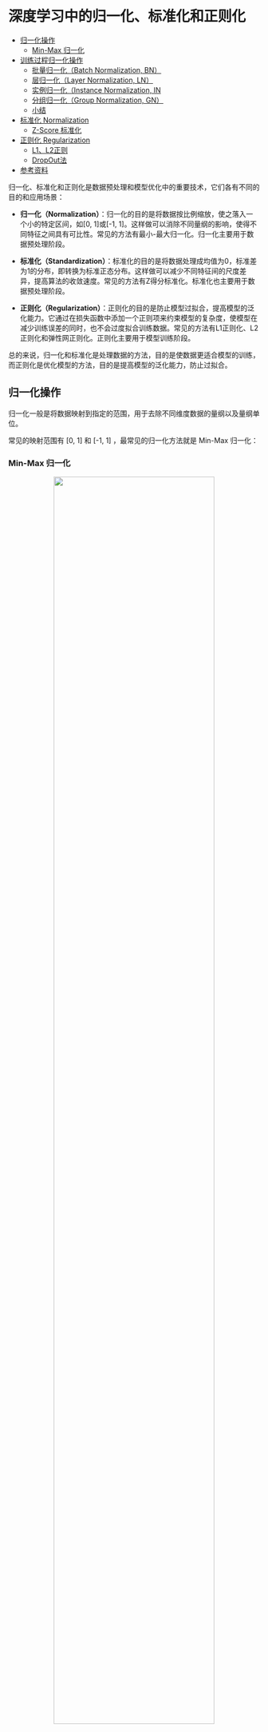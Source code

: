 # 深度学习中的归一化、标准化和正则化

- [归一化操作](#归一化操作)
  - [Min-Max 归一化](#min-max-归一化)
- [训练过程归一化操作](#训练过程归一化操作)
  - [批量归一化（Batch Normalization, BN）](#批量归一化batch-normalization-bn)
  - [层归一化（Layer Normalization, LN）](#层归一化layer-normalization-ln)
  - [实例归一化（Instance Normalization, IN](#实例归一化instance-normalization-in)
  - [分组归一化（Group Normalization, GN）](#分组归一化group-normalization-gn)
  - [小结](#小结)
- [标准化 Normalization](#标准化-normalization)
  - [Z-Score 标准化](#z-score-标准化)
- [正则化 Regularization](#正则化-regularization)
  - [L1、L2正则](#l1l2正则)
  - [DropOut法](#dropout法)
- [参考资料](#参考资料)


归一化、标准化和正则化是数据预处理和模型优化中的重要技术，它们各有不同的目的和应用场景：

- **归一化（Normalization）**：归一化的目的是将数据按比例缩放，使之落入一个小的特定区间，如[0, 1]或[-1, 1]。这样做可以消除不同量纲的影响，使得不同特征之间具有可比性。常见的方法有最小-最大归一化。归一化主要用于数据预处理阶段。

- **标准化（Standardization）**：标准化的目的是将数据处理成均值为0，标准差为1的分布，即转换为标准正态分布。这样做可以减少不同特征间的尺度差异，提高算法的收敛速度。常见的方法有Z得分标准化。标准化也主要用于数据预处理阶段。

- **正则化（Regularization）**：正则化的目的是防止模型过拟合，提高模型的泛化能力。它通过在损失函数中添加一个正则项来约束模型的复杂度，使模型在减少训练误差的同时，也不会过度拟合训练数据。常见的方法有L1正则化、L2正则化和弹性网正则化。正则化主要用于模型训练阶段。

总的来说，归一化和标准化是处理数据的方法，目的是使数据更适合模型的训练，而正则化是优化模型的方法，目的是提高模型的泛化能力，防止过拟合。

## 归一化操作

归一化一般是将数据映射到指定的范围，用于去除不同维度数据的量纲以及量纲单位。

常见的映射范围有 [0, 1] 和 [-1, 1] ，最常见的归一化方法就是 Min-Max 归一化：

### Min-Max 归一化

<div align=center>
<img src="images/20240324133957.png" width="80%" >
</div>

## 训练过程归一化操作

### 批量归一化（Batch Normalization, BN）
<div align=center>
<img src="images/20240324132527.png" width="80%" >
</div>


Batch Normalization 由两部分组成，第一部分是**缩放与平移（scale and shift）**，第二部分是训**练缩放尺度和平移的参数（train a BN Network）**，算法步骤如下：

<div align=center>
<img src="images/20240324134254.png" width="80%" >
</div>

### 层归一化（Layer Normalization, LN）

<div align=center>
<img src="images/20240324132554.png" width="80%" >
</div>


### 实例归一化（Instance Normalization, IN

<div align=center>
<img src="images/20240324132619.png" width="80%" >
</div>

### 分组归一化（Group Normalization, GN）

<div align=center>
<img src="images/20240324132637.png" width="80%" >
</div>

###  小结

各种归一化方法主要在于它们计算均值和方差的维度上有所不同：

- 批量归一化（Batch Normalization, BN）：在批量（Batch）的维度上进行归一化，即对每个特征通道计算整个小批量数据的均值和方差。适用于批量数据处理，能够稳定训练过程，加速收敛。

- 层归一化（Layer Normalization, LN）：在特征（Layer）的维度上进行归一化，即对每个样本计算所有特征通道的均值和方差。适用于处理大小不一的样本，如循环神经网络中的不同时间步长数据。

- 实例归一化（Instance Normalization, IN）：在单个样本的单个通道上进行归一化，即对每个样本的每个通道独立计算均值和方差。主要应用于风格迁移等任务中。

- 分组归一化（Group Normalization, GN）：介于层归一化和实例归一化之间，将每个样本的通道分成若干组，对每组内的通道计算均值和方差。适用于小批量数据处理，尤其是当批量大小受限时


## 标准化 Normalization

### Z-Score 标准化

<div align=center>
<img src="images/20240324134204.png" width="80%" >
</div>

<div align=center>
<img src="images/20240324134215.png" width="80%" >
</div>


## 正则化 Regularization

> **正则化主要用于避免过拟合的产生和减少网络误差。**

正则化是机器学习中一种用于防止模型过拟合的技术，其主要目的是提高模型的泛化能力。过拟合是指模型在训练数据上表现很好，但在未见过的新数据上表现较差，即模型过于复杂，捕捉到了训练数据中的噪声，而没有学到数据的真实分布。**正则化通过向模型的损失函数中添加一个正则项（惩罚项）来解决这个问题，限制模型的复杂度，使模型在学习训练数据的同时，还能保持一定的泛化能力。**

正则化一般具有如下形式：

$$J(w, b)=\frac{1}{m} \sum_{i=1}^{m} L(f(x), y)+\lambda R(f)$$

其中，第1项是经验风险，第2项是正则项， $\lambda > 0$为调整两者之间关系的系数。

第1项的经验风险较小的模型可能较复杂（有多个非零参数），这时第2项的模型复杂度会较大。

常见的有正则项有**L1正则**和 **L2正则**，其中L2正则的控制过拟合的效果比L1正则的好。

正则化的作用是选择经验风险与模型复杂度同时较小的模型。 

常见的有正则项有**L1正则**和 **L2正则**以及**Dropout**。


### L1、L2正则

L1和L2正则化是机器学习中常用的两种正则化技术，它们通过在模型的损失函数中添加一个正则项来减少过拟合，从而提高模型的泛化能力。这两种正则化方法的关键区别在于正则项的形式：

1. **L1正则化（Lasso正则化）**：
   -正则项是模型权重的绝对值之和：$\lambda \sum_{i=1}^{n} |w_i|$，其中$\lambda$是正则化强度，$w_i$是模型权重。

   - L1正则化倾向于产生稀疏的权重矩阵，即很多权重会变为0。这意味着L1正则化可以用于特征选择，因为它可以自动地将不重要的特征的权重降为0。
  
   - L1正则化可能导致模型的解不唯一，特别是当有很多高度相关的特征时。

2. **L2正则化（岭回归正则化）**：
   - 正则项是模型权重的平方和：$\lambda \sum_{i=1}^{n} w_i^2$，其中$\lambda$是正则化强度，$w_i$是模型权重。
  
   - L2正则化倾向于将权重均匀地分散到所有特征上，而不是将它们集中到少数几个特征上。这意味着L2正则化不会产生稀疏模型，所有的特征都会被保留。
  
   - L2正则化有助于处理特征之间的共线性问题，可以提高模型的稳定性和泛化能力。
  
   - L2正则化通常会导致模型的解是唯一的。

在实际应用中，选择L1还是L2正则化取决于具体问题和数据集的特点。有时候，为了同时利用L1和L2正则化的优点，会使用弹性网（Elastic Net）正则化，它是L1和L2正则化的线性组合。

### DropOut法

[丢弃法（Dropout）](https://paddlepedia.readthedocs.io/en/latest/tutorials/deep_learning/model_tuning/regularization/dropout.html)

Dropout指在训练神经网络过程中随机丢掉一部分神经元来减少神经网络复杂度，从而防止过拟合。Dropout实现方法很简单：在每次迭代训练中，以一定概率随机屏蔽每一层中若干神经元，用余下神经元所构成网络来继续训练。


## 参考资料

- [ML 入门：归一化、标准化和正则化](https://zhuanlan.zhihu.com/p/29957294)

- [神经网络中的归一化操作](https://xiangqianma.github.io/shen-du-xue-xi/ji-chu-zhi-shi/shen-jing-wang-luo-zhong-de-gui-yi-hua/)
